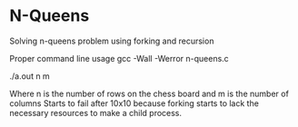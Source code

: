 # N-Queens
Solving n-queens problem using forking and recursion

Proper command line usage 
gcc -Wall -Werror n-queens.c 


./a.out n m

Where n is the number of rows on the chess board and m is the number of columns
Starts to fail after 10x10 because forking starts to lack the necessary resources to make a child process. 
